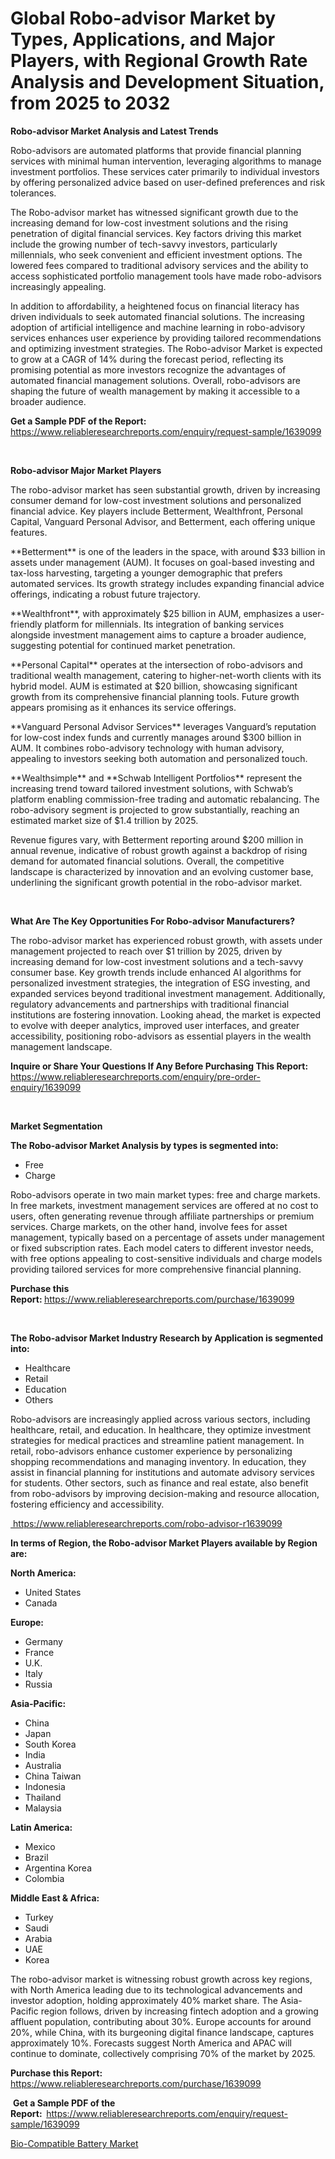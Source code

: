 <p><h1>Global Robo-advisor Market by Types, Applications, and Major Players, with Regional Growth Rate Analysis and Development Situation, from 2025 to 2032</h1></p><p><strong>Robo-advisor Market Analysis and Latest Trends</strong></p>
<p><p>Robo-advisors are automated platforms that provide financial planning services with minimal human intervention, leveraging algorithms to manage investment portfolios. These services cater primarily to individual investors by offering personalized advice based on user-defined preferences and risk tolerances.</p><p>The Robo-advisor market has witnessed significant growth due to the increasing demand for low-cost investment solutions and the rising penetration of digital financial services. Key factors driving this market include the growing number of tech-savvy investors, particularly millennials, who seek convenient and efficient investment options. The lowered fees compared to traditional advisory services and the ability to access sophisticated portfolio management tools have made robo-advisors increasingly appealing.</p><p>In addition to affordability, a heightened focus on financial literacy has driven individuals to seek automated financial solutions. The increasing adoption of artificial intelligence and machine learning in robo-advisory services enhances user experience by providing tailored recommendations and optimizing investment strategies. The Robo-advisor Market is expected to grow at a CAGR of 14% during the forecast period, reflecting its promising potential as more investors recognize the advantages of automated financial management solutions. Overall, robo-advisors are shaping the future of wealth management by making it accessible to a broader audience.</p></p>
<p><strong>Get a Sample PDF of the Report:&nbsp;</strong> <a href="https://www.reliableresearchreports.com/enquiry/request-sample/1639099?utm_campaign=2283&utm_medium=2&utm_source=Github&utm_content=ia&utm_term=23032025&utm_id=robo-advisor">https://www.reliableresearchreports.com/enquiry/request-sample/1639099</a></p>
<p>&nbsp;</p>
<p><strong>Robo-advisor Major Market Players</strong></p>
<p><p>The robo-advisor market has seen substantial growth, driven by increasing consumer demand for low-cost investment solutions and personalized financial advice. Key players include Betterment, Wealthfront, Personal Capital, Vanguard Personal Advisor, and Betterment, each offering unique features.</p><p>**Betterment** is one of the leaders in the space, with around $33 billion in assets under management (AUM). It focuses on goal-based investing and tax-loss harvesting, targeting a younger demographic that prefers automated services. Its growth strategy includes expanding financial advice offerings, indicating a robust future trajectory.</p><p>**Wealthfront**, with approximately $25 billion in AUM, emphasizes a user-friendly platform for millennials. Its integration of banking services alongside investment management aims to capture a broader audience, suggesting potential for continued market penetration.</p><p>**Personal Capital** operates at the intersection of robo-advisors and traditional wealth management, catering to higher-net-worth clients with its hybrid model. AUM is estimated at $20 billion, showcasing significant growth from its comprehensive financial planning tools. Future growth appears promising as it enhances its service offerings.</p><p>**Vanguard Personal Advisor Services** leverages Vanguard’s reputation for low-cost index funds and currently manages around $300 billion in AUM. It combines robo-advisory technology with human advisory, appealing to investors seeking both automation and personalized touch.</p><p>**Wealthsimple** and **Schwab Intelligent Portfolios** represent the increasing trend toward tailored investment solutions, with Schwab’s platform enabling commission-free trading and automatic rebalancing. The robo-advisory segment is projected to grow substantially, reaching an estimated market size of $1.4 trillion by 2025.</p><p>Revenue figures vary, with Betterment reporting around $200 million in annual revenue, indicative of robust growth against a backdrop of rising demand for automated financial solutions. Overall, the competitive landscape is characterized by innovation and an evolving customer base, underlining the significant growth potential in the robo-advisor market.</p></p>
<p>&nbsp;</p>
<p><strong>What Are The Key Opportunities For Robo-advisor Manufacturers?</strong></p>
<p><p>The robo-advisor market has experienced robust growth, with assets under management projected to reach over $1 trillion by 2025, driven by increasing demand for low-cost investment solutions and a tech-savvy consumer base. Key growth trends include enhanced AI algorithms for personalized investment strategies, the integration of ESG investing, and expanded services beyond traditional investment management. Additionally, regulatory advancements and partnerships with traditional financial institutions are fostering innovation. Looking ahead, the market is expected to evolve with deeper analytics, improved user interfaces, and greater accessibility, positioning robo-advisors as essential players in the wealth management landscape.</p></p>
<p><strong>Inquire or Share Your Questions If Any Before Purchasing This Report:</strong> <a href="https://www.reliableresearchreports.com/enquiry/pre-order-enquiry/1639099?utm_campaign=2283&utm_medium=2&utm_source=Github&utm_content=ia&utm_term=23032025&utm_id=robo-advisor">https://www.reliableresearchreports.com/enquiry/pre-order-enquiry/1639099</a></p>
<p>&nbsp;</p>
<p><strong>Market Segmentation</strong></p>
<p><strong>The Robo-advisor Market Analysis by types is segmented into:</strong></p>
<p><ul><li>Free</li><li>Charge</li></ul></p>
<p><p>Robo-advisors operate in two main market types: free and charge markets. In free markets, investment management services are offered at no cost to users, often generating revenue through affiliate partnerships or premium services. Charge markets, on the other hand, involve fees for asset management, typically based on a percentage of assets under management or fixed subscription rates. Each model caters to different investor needs, with free options appealing to cost-sensitive individuals and charge models providing tailored services for more comprehensive financial planning.</p></p>
<p><strong>Purchase this Report:&nbsp;</strong><a href="https://www.reliableresearchreports.com/purchase/1639099?utm_campaign=2283&utm_medium=2&utm_source=Github&utm_content=ia&utm_term=23032025&utm_id=robo-advisor">https://www.reliableresearchreports.com/purchase/1639099</a></p>
<p>&nbsp;</p>
<p><strong>The Robo-advisor Market Industry Research by Application is segmented into:</strong></p>
<p><ul><li>Healthcare</li><li>Retail</li><li>Education</li><li>Others</li></ul></p>
<p><p>Robo-advisors are increasingly applied across various sectors, including healthcare, retail, and education. In healthcare, they optimize investment strategies for medical practices and streamline patient management. In retail, robo-advisors enhance customer experience by personalizing shopping recommendations and managing inventory. In education, they assist in financial planning for institutions and automate advisory services for students. Other sectors, such as finance and real estate, also benefit from robo-advisors by improving decision-making and resource allocation, fostering efficiency and accessibility.</p></p>
<p><a href="https://www.reliableresearchreports.com/robo-advisor-r1639099?utm_campaign=2283&utm_medium=2&utm_source=Github&utm_content=ia&utm_term=23032025&utm_id=robo-advisor">&nbsp;https://www.reliableresearchreports.com/robo-advisor-r1639099</a></p>
<p><strong>In terms of Region, the Robo-advisor Market Players available by Region are:</strong></p>
<p>
    <p> <strong> North America: </strong>
        <ul>
            <li>United States</li>
            <li>Canada</li>
        </ul>
        </p> 
    <p> <strong> Europe: </strong>
        <ul>
            <li>Germany</li>
            <li>France</li>
            <li>U.K.</li>
            <li>Italy</li>
            <li>Russia</li>
        </ul>
        </p> 
    <p> <strong> Asia-Pacific: </strong>
        <ul>
            <li>China</li>
            <li>Japan</li>
            <li>South Korea</li>
            <li>India</li>
            <li>Australia</li>
            <li>China Taiwan</li>
            <li>Indonesia</li>
            <li>Thailand</li>
            <li>Malaysia</li>
        </ul>
        </p> 
    <p> <strong> Latin America: </strong>
        <ul>
            <li>Mexico</li>
            <li>Brazil</li>
            <li>Argentina Korea</li>
            <li>Colombia</li>
        </ul>
        </p> 
    <p> <strong> Middle East & Africa: </strong>
        <ul>
            <li>Turkey</li>
            <li>Saudi</li>
            <li>Arabia</li>
            <li>UAE</li>
            <li>Korea</li>
        </ul>
    </p>
    </p>
<p><p>The robo-advisor market is witnessing robust growth across key regions, with North America leading due to its technological advancements and investor adoption, holding approximately 40% market share. The Asia-Pacific region follows, driven by increasing fintech adoption and a growing affluent population, contributing about 30%. Europe accounts for around 20%, while China, with its burgeoning digital finance landscape, captures approximately 10%. Forecasts suggest North America and APAC will continue to dominate, collectively comprising 70% of the market by 2025.</p></p>
<p><strong>Purchase this Report: </strong><a href="https://www.reliableresearchreports.com/purchase/1639099?utm_campaign=2283&utm_medium=2&utm_source=Github&utm_content=ia&utm_term=23032025&utm_id=robo-advisor">https://www.reliableresearchreports.com/purchase/1639099</a></p>
<p>&nbsp;<strong>Get a Sample PDF of the Report:&nbsp;&nbsp;</strong><a href="https://www.reliableresearchreports.com/enquiry/request-sample/1639099?utm_campaign=2283&utm_medium=2&utm_source=Github&utm_content=ia&utm_term=23032025&utm_id=robo-advisor">https://www.reliableresearchreports.com/enquiry/request-sample/1639099</a></p>
<p><strong></strong></p>
<p><p><a href="https://github.com/comasnickie/Market-Research-Report-List-1/blob/main/bio-compatible-battery-market.md?utm_campaign=2283&utm_medium=2&utm_source=Github&utm_content=ia&utm_term=23032025&utm_id=robo-advisor">Bio-Compatible Battery Market</a></p></p>